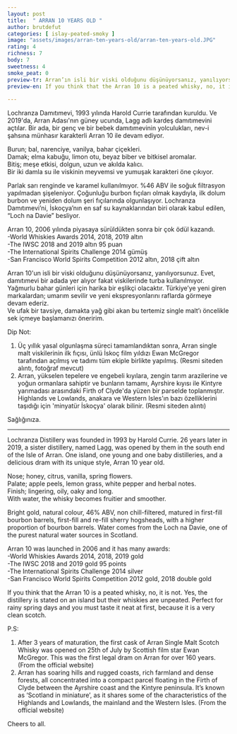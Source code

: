 ```yaml
---
layout: post
title:  " ARRAN 10 YEARS OLD "
author: brutdefut
categories: [ islay-peated-smoky ]
image: "assets/images/arran-ten-years-old/arran-ten-years-old.JPG"
rating: 4
richness: 7
body: 7
sweetness: 4
smoke_peat: 0
preview-tr: Arran’ın isli bir viski olduğunu düşünüyorsanız, yanılıyorsunuz.             
preview-en: If you think that the Arran 10 is a peated whisky, no, it is not.           
     
---
```


Lochranza Damıtımevi, 1993 yılında Harold Currie tarafından kuruldu. Ve 2019'da, Arran Adası'nın güney ucunda, Lagg adlı kardeş damıtımevini açtılar. Bir ada, bir genç ve bir bebek damıtımevinin yolculukları, nev-i şahsına münhasır karakterli Arran 10 ile devam ediyor.  

Burun; bal, narenciye, vanilya, bahar çiçekleri.  
Damak; elma kabuğu, limon otu, beyaz biber ve bitkisel  aromalar.  
Bitiş; meşe etkisi, dolgun, uzun ve akılda kalıcı.  
Bir iki damla su ile viskinin meyvemsi ve yumuşak karakteri öne çıkıyor.  

Parlak sarı renginde  ve karamel kullanılmıyor. %46 ABV ile soğuk filtrasyon yapılmadan şişeleniyor. Çoğunluğu burbon fıçıları olmak kaydıyla, ilk dolum burbon ve yeniden dolum şeri fıçılarında olgunlaşıyor. Lochranza Damıtımevi’ni, İskoçya’nın en saf su kaynaklarından biri olarak kabul edilen, “Loch na Davie” besliyor.  

Arran 10, 2006 yılında piyasaya sürüldükten sonra bir çok ödül kazandı.  
-World Whiskies Awards 2014, 2018, 2019 altın   
-The IWSC 2018 and 2019 altın 95 puan   
-The International Spirits Challenge 2014 gümüş   
-San Francisco World Spirits Competition 2012 altın, 2018 çift altın    

Arran 10'un isli bir viski olduğunu düşünüyorsanız, yanılıyorsunuz. Evet, damıtımevi bir adada yer alıyor fakat viskilerinde turba kullanılmıyor.  
Yağmurlu bahar günleri için harika bir eşlikçi olacaktır. 
Türkiye’ye yeni giren markalardan; umarım sevilir ve yeni ekspresyonlarını raflarda görmeye devam ederiz.  
Ve ufak bir tavsiye, damakta yağ gibi akan bu tertemiz single malt’ı öncelikle sek içmeye başlamanızı öneririm.  

Dip Not:  
1. Üç yıllık yasal olgunlaşma süreci tamamlandıktan sonra, Arran single malt viskilerinin ilk fıçısı, ünlü İskoç film yıldızı Ewan McGregor tarafından açılmış ve tadımı tüm ekiple birlikte yapılmış. (Resmi siteden alıntı, fotoğraf mevcut)  
2. Arran, yükselen tepelere ve engebeli kıyılara, zengin tarım arazilerine ve yoğun ormanlara sahiptir ve bunların tamamı, Ayrshire kıyısı ile Kintyre yarımadası arasındaki Firth of Clyde'da yüzen bir parselde toplanmıştır. Highlands ve Lowlands, anakara ve Western Isles'ın bazı özelliklerini taşıdığı için 'minyatür İskoçya' olarak bilinir. (Resmi siteden alıntı)  

Sağlığınıza.           
   
-----------------------------------------------

<p id="english"></p>

Lochranza Distillery was founded in 1993 by Harold Currie. 26 years later in 2019, a sister distillery, named Lagg, was opened by them in the south end of the Isle of Arran. One island, one young and one baby distilleries, and a delicious dram with its unique style, Arran 10 year old.   

Nose; honey, citrus, vanilla, spring flowers.  	
Palate; apple peels, lemon grass, white pepper and herbal notes.   
Finish; lingering, oily, oaky and long.  
With water, the whisky becomes fruitier and smoother.  

Bright gold, natural colour, 46% ABV, non chill-filtered, matured in first-fill bourbon barrels, first-fill and re-fill sherry hogsheads, with a higher proportion of bourbon barrels. Water comes from the Loch na Davie, one of the purest natural water sources in Scotland.  

Arran 10 was launched in 2006 and it has many awards:   
-World Whiskies Awards 2014, 2018, 2019 gold   
-The IWSC 2018 and 2019 gold 95 points   
-The International Spirits Challenge 2014 silver   
-San Francisco World Spirits Competition 2012 gold, 2018 double gold    

If you think that the Arran 10 is a peated whisky, no, it is not. Yes, the distillery is stated on an island but their whiskies are unpeated. 
Perfect for rainy spring days and you must taste it neat at first, because it is a very clean scotch.   

P.S:  
1. After 3 years of maturation, the first cask of Arran Single Malt Scotch Whisky was opened on 25th of July by Scottish film star Ewan McGregor. This was the first legal dram on Arran for over 160 years. (From the official website)   
2. Arran has soaring hills and rugged coasts, rich farmland and dense forests, all concentrated into a compact parcel floating in the Firth of Clyde between the Ayrshire coast and the Kintyre peninsula. It’s known as ‘Scotland in miniature’, as it shares some of the characteristics of the Highlands and Lowlands, the mainland and the Western Isles. (From the official website)    

Cheers to all.    
      
